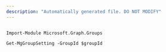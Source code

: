 ```yaml
---
description: "Automatically generated file. DO NOT MODIFY"
---
```


```powershellv2

Import-Module Microsoft.Graph.Groups

Get-MgGroupSetting -GroupId $groupId

```